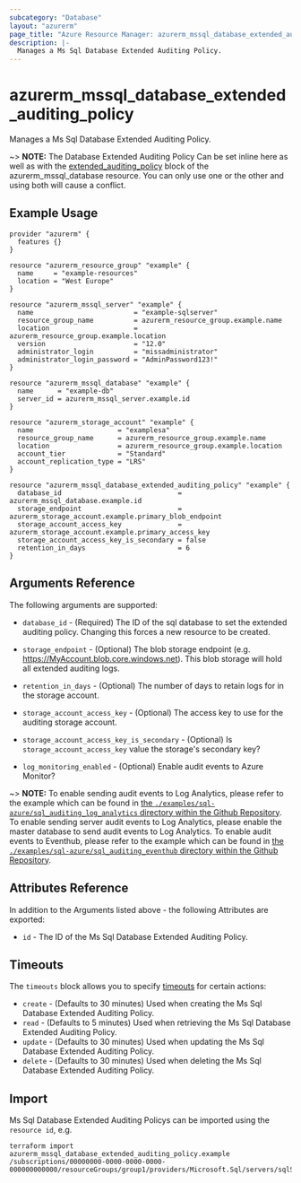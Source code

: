 ```yaml
---
subcategory: "Database"
layout: "azurerm"
page_title: "Azure Resource Manager: azurerm_mssql_database_extended_auditing_policy"
description: |-
  Manages a Ms Sql Database Extended Auditing Policy.
---
```


# azurerm_mssql_database_extended_auditing_policy

Manages a Ms Sql Database Extended Auditing Policy.

~> **NOTE:** The Database Extended Auditing Policy Can be set inline here as well as with the [extended_auditing_policy](extended_auditing_policy.html) block of the azurerm_mssql_database resource. You can only use one or the other and using both will cause a conflict.

## Example Usage

```hcl
provider "azurerm" {
  features {}
}

resource "azurerm_resource_group" "example" {
  name     = "example-resources"
  location = "West Europe"
}

resource "azurerm_mssql_server" "example" {
  name                         = "example-sqlserver"
  resource_group_name          = azurerm_resource_group.example.name
  location                     = azurerm_resource_group.example.location
  version                      = "12.0"
  administrator_login          = "missadministrator"
  administrator_login_password = "AdminPassword123!"
}

resource "azurerm_mssql_database" "example" {
  name      = "example-db"
  server_id = azurerm_mssql_server.example.id
}

resource "azurerm_storage_account" "example" {
  name                     = "examplesa"
  resource_group_name      = azurerm_resource_group.example.name
  location                 = azurerm_resource_group.example.location
  account_tier             = "Standard"
  account_replication_type = "LRS"
}

resource "azurerm_mssql_database_extended_auditing_policy" "example" {
  database_id                             = azurerm_mssql_database.example.id
  storage_endpoint                        = azurerm_storage_account.example.primary_blob_endpoint
  storage_account_access_key              = azurerm_storage_account.example.primary_access_key
  storage_account_access_key_is_secondary = false
  retention_in_days                       = 6
}
```

## Arguments Reference

The following arguments are supported:

* `database_id` - (Required) The ID of the sql database to set the extended auditing policy. Changing this forces a new resource to be created.

* `storage_endpoint` - (Optional) The blob storage endpoint (e.g. https://MyAccount.blob.core.windows.net). This blob storage will hold all extended auditing logs.

* `retention_in_days` - (Optional) The number of days to retain logs for in the storage account.

* `storage_account_access_key` - (Optional) The access key to use for the auditing storage account.

* `storage_account_access_key_is_secondary` - (Optional) Is `storage_account_access_key` value the storage's secondary key?

* `log_monitoring_enabled` - (Optional) Enable audit events to Azure Monitor? 

~> **NOTE:** To enable sending audit events to Log Analytics, please refer to the example which can be found in [the `./examples/sql-azure/sql_auditing_log_analytics` directory within the Github Repository](https://github.com/hashicorp/terraform-provider-azurerm/tree/main/examples/sql-azure/sql_auditing_log_analytics).  To enable sending server audit events to Log Analytics, please enable the master database to send audit events to Log Analytics.
To enable audit events to Eventhub, please refer to the example which can be found in [the `./examples/sql-azure/sql_auditing_eventhub` directory within the Github Repository](https://github.com/hashicorp/terraform-provider-azurerm/tree/main/examples/sql-azure/sql_auditing_eventhub). 


## Attributes Reference

In addition to the Arguments listed above - the following Attributes are exported: 

* `id` - The ID of the Ms Sql Database Extended Auditing Policy.

## Timeouts

The `timeouts` block allows you to specify [timeouts](https://www.terraform.io/docs/configuration/resources.html#timeouts) for certain actions:

* `create` - (Defaults to 30 minutes) Used when creating the Ms Sql Database Extended Auditing Policy.
* `read` - (Defaults to 5 minutes) Used when retrieving the Ms Sql Database Extended Auditing Policy.
* `update` - (Defaults to 30 minutes) Used when updating the Ms Sql Database Extended Auditing Policy.
* `delete` - (Defaults to 30 minutes) Used when deleting the Ms Sql Database Extended Auditing Policy.

## Import

Ms Sql Database Extended Auditing Policys can be imported using the `resource id`, e.g.

```shell
terraform import azurerm_mssql_database_extended_auditing_policy.example /subscriptions/00000000-0000-0000-0000-000000000000/resourceGroups/group1/providers/Microsoft.Sql/servers/sqlServer1/databases/db1/extendedAuditingSettings/default
```
